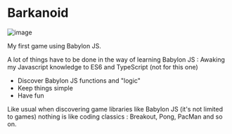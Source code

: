 # Barkanoid
![image](https://github.com/pigmin/Breakout/assets/7916802/9b1fc78a-c939-43d2-9aa5-611c251f1cbe)

My first game using Babylon JS.

A lot of things have to be done in the way of learning Babylon JS : 
Awaking my Javascript knowledge to ES6 and TypeScript (not for this one)
  * Discover Babylon JS functions and "logic"
  * Keep things simple
  * Have fun

Like usual when discovering game libraries like Babylon JS (it's not limited to games) nothing is like coding classics : Breakout, Pong, PacMan and so on.

